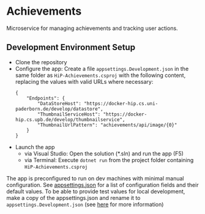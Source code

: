 # Achievements
Microservice for managing achievements and tracking user actions.

## Development Environment Setup
* Clone the repository
* Configure the app:
  Create a file `appsettings.Development.json` in the same folder as `HiP-Achievements.csproj` with the following content, replacing the values with valid URLs where necessary:
  ```
  {
      "Endpoints": {
          "DataStoreHost": "https://docker-hip.cs.uni-paderborn.de/develop/datastore",
          "ThumbnailServiceHost": "https://docker-hip.cs.upb.de/develop/thumbnailservice",
          "ThumbnailUrlPattern": "achievements/api/image/{0}"
      }
  }
  ```
* Launch the app
  * via Visual Studio: Open the solution (*.sln) and run the app (F5)
  * via Terminal: Execute `dotnet run` from the project folder containing `HiP-Achievements.csproj`

The app is preconfigured to run on dev machines with minimal manual configuration. See [appsettings.json](https://github.com/HiP-App/HiP-Achievements/blob/develop/HiP-Achievements/appsettings.json) for a list of configuration fields and their default values.
To be able to provide test values for local development, make a copy of the appsettings.json and rename it to `appsettings.Development.json` (see [here](https://docs.microsoft.com/en-us/aspnet/core/fundamentals/environments?view=aspnetcore-2.1) for more information) 
